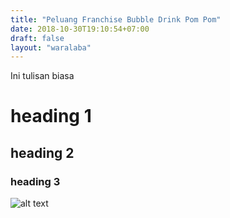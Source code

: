 ```yaml
---
title: "Peluang Franchise Bubble Drink Pom Pom"
date: 2018-10-30T19:10:54+07:00
draft: false
layout: "waralaba"
---
```


Ini tulisan biasa

# heading 1
## heading 2
### heading 3

![alt text](../pompom/test1.jpg)
